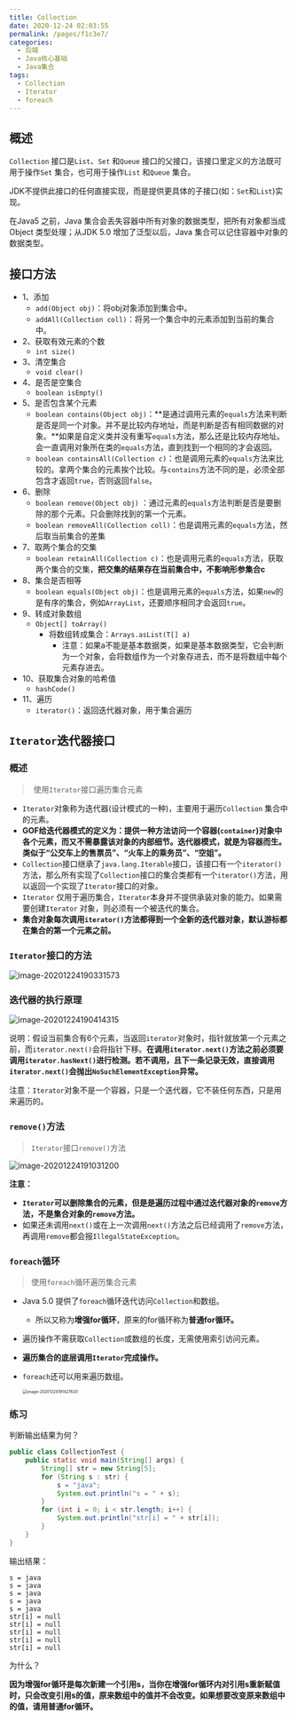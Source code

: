 ```yaml
---
title: Collection
date: 2020-12-24 02:03:55
permalink: /pages/f1c3e7/
categories:
  - 后端
  - Java核心基础
  - Java集合
tags:
  - Collection
  - Iterator
  - foreach
---
```


## 概述
`Collection` 接口是`List`、`Set` 和`Queue` 接口的父接口，该接口里定义的方法既可用于操作`Set` 集合，也可用于操作`List` 和`Queue` 集合。

JDK不提供此接口的任何直接实现，而是提供更具体的子接口(如：`Set`和`List`)实现。

在Java5 之前，Java 集合会丢失容器中所有对象的数据类型，把所有对象都当成Object 类型处理；从JDK 5.0 增加了泛型以后，Java 集合可以记住容器中对象的数据类型。



## 接口方法

- 1、添加
  - `add(Object obj)`：将obj对象添加到集合中。
  - `addAll(Collection coll)`：将另一个集合中的元素添加到当前的集合中。
- 2、获取有效元素的个数
  - `int size()`
- 3、清空集合
  - `void clear()`
- 4、是否是空集合
  - `boolean isEmpty()`
- 5、是否包含某个元素
  - `boolean contains(Object obj)`：**是通过调用元素的`equals`方法来判断是否是同一个对象。并不是比较内存地址，而是判断是否有相同数据的对象。**如果是自定义类并没有重写`equals`方法，那么还是比较内存地址。会一直调用对象所在类的`equals`方法，直到找到一个相同的才会返回。
  - `boolean containsAll(Collection c)`：也是调用元素的`equals`方法来比较的。拿两个集合的元素挨个比较。与`contains`方法不同的是，必须全部包含才返回`true`，否则返回`false`。
- 6、删除
  - `boolean remove(Object obj)` ：通过元素的`equals`方法判断是否是要删除的那个元素。只会删除找到的第一个元素。
  - `boolean removeAll(Collection coll)`：也是调用元素的`equals`方法，然后取当前集合的差集
- 7、取两个集合的交集
  - `boolean retainAll(Collection c)`：也是调用元素的`equals`方法，获取两个集合的交集，**把交集的结果存在当前集合中，不影响形参集合c**
- 8、集合是否相等
  - `boolean equals(Object obj)`：也是调用元素的`equals`方法，如果`new`的是有序的集合，例如`ArrayList`，还要顺序相同才会返回`true`。
- 9、转成对象数组
  - `Object[] toArray()`
    - 将数组转成集合：`Arrays.asList(T[] a)`
      - 注意：如果a不能是基本数据类，如果是基本数据类型，它会判断为一个对象，会将数组作为一个对象存进去，而不是将数组中每个元素存进去。
- 10、获取集合对象的哈希值
  - `hashCode()`
- 11、遍历
  - `iterator()`：返回迭代器对象，用于集合遍历



## `Iterator`迭代器接口

### 概述

> ​	使用`Iterator`接口遍历集合元素

- `Iterator`对象称为迭代器(设计模式的一种)，主要用于遍历`Collection` 集合中的元素。
- **GOF给迭代器模式的定义为：提供一种方法访问一个容器(`container`)对象中各个元素，而又不需暴露该对象的内部细节。迭代器模式，就是为容器而生。类似于“公交车上的售票员”、“火车上的乘务员”、“空姐”。**
- `Collection`接口继承了`java.lang.Iterable`接口，该接口有一个`iterator()`方法，那么所有实现了`Collection`接口的集合类都有一个`iterator()`方法，用以返回一个实现了`Iterator`接口的对象。
- `Iterator` 仅用于遍历集合，`Iterator`本身并不提供承装对象的能力。如果需要创建`Iterator` 对象，则必须有一个被迭代的集合。
- **集合对象每次调用`iterator()`方法都得到一个全新的迭代器对象，默认游标都在集合的第一个元素之前。**



### `Iterator`接口的方法

![image-20201224190331573](https://raw.githubusercontent.com/SaulJWu/images/main/20201224190331.png)



### 迭代器的执行原理

![image-20201224190414315](https://raw.githubusercontent.com/SaulJWu/images/main/20201224190414.png)

说明：假设当前集合有6个元素，当返回`iterator`对象时，指针就放第一个元素之前，而`iterator.next()`会将指针下移。**在调用`iterator.next()`方法之前必须要调用`iterator.hasNext()`进行检测。若不调用，且下一条记录无效，直接调用`iterator.next()`会抛出`NoSuchElementException`异常。**

注意：`Iterator`对象不是一个容器，只是一个迭代器，它不装任何东西，只是用来遍历的。



### `remove()`方法

> `Iterator`接口`remove()`方法

![image-20201224191031200](https://raw.githubusercontent.com/SaulJWu/images/main/20201224191031.png)

**注意：**

- **`Iterator`可以删除集合的元素，但是是遍历过程中通过迭代器对象的`remove`方法，不是集合对象的`remove`方法。**
- 如果还未调用`next()`或在上一次调用`next()`方法之后已经调用了`remove`方法，再调用`remove`都会报`IllegalStateException`。



### `foreach`循环

> 使用`foreach`循环遍历集合元素

- Java 5.0 提供了`foreach`循环迭代访问`Collection`和数组。

  - 所以又称为**增强for循环**，原来的for循环称为**普通for循环。**

- 遍历操作不需获取`Collection`或数组的长度，无需使用索引访问元素。

- **遍历集合的底层调用`Iterator`完成操作。**

- `foreach`还可以用来遍历数组。

  <img src="https://raw.githubusercontent.com/SaulJWu/images/main/20201224191427.png" alt="image-20201224191427620" style="zoom:50%;" />



### 练习

判断输出结果为何？

```java
public class CollectionTest {
    public static void main(String[] args) {
        String[] str = new String[5];
        for (String s : str) {
            s = "java";
            System.out.println("s = " + s);
        }
        for (int i = 0; i < str.length; i++) {
            System.out.println("str[i] = " + str[i]);
        }
    }
}
```

输出结果：

```
s = java
s = java
s = java
s = java
s = java
str[i] = null
str[i] = null
str[i] = null
str[i] = null
str[i] = null
```

为什么？



**因为增强for循环是每次新建一个引用s，当你在增强for循环内对引用s重新赋值时，只会改变引用s的值，原来数组中的值并不会改变。如果想要改变原来数组中的值，请用普通for循环。**